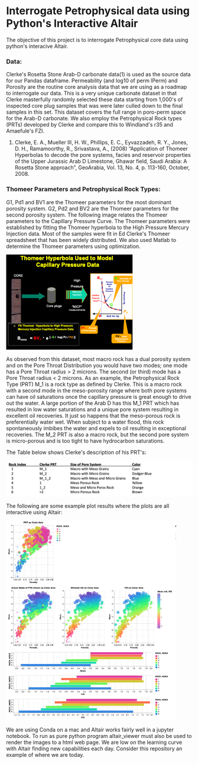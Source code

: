 # Interrogate Petrophysical data using Python's Interactive Altair
The objective of this project is to interrogate Petrophysical core data using python's interacive Altair. 

### Data:

Clerke's Rosetta Stone Arab-D carbonate data(1) is used as the source data for our Pandas dataframe. Permeability (and log10 of perm lPerm) and Porosity are the routine core analysis data that we are using as a roadmap to interrogate our data. This is a very unique carbonate dataset in that Clerke masterfully randomly selected these data starting from 1,000's of inspected core plug samples that was were later culled down to the final samples in this set. This dataset covers the full range in poro-perm space for the Arab-D carbonate.  We also employ the Petrophysical Rock types (PRTs) developed by Clerke and compare this to Windland's r35 and Amaefule's FZI. 



1) Clerke, E. A., Mueller III, H. W., Phillips, E. C., Eyvazzadeh, R. Y., Jones, D. H., Ramamoorthy, R., Srivastava, A., (2008) “Application of Thomeer Hyperbolas to decode the pore systems, facies and reservoir properties of the Upper Jurassic Arab D Limestone, Ghawar field, Saudi Arabia: A Rosetta Stone approach”, GeoArabia, Vol. 13, No. 4, p. 113-160, October, 2008. 

### Thomeer Parameters and Petrophysical Rock Types:

G1, Pd1 and BV1 are the Thomeer parameters for the most dominant porosity system. G2, Pd2 and BV2 are the Thomeer parameters for the second porosity system. The following image relates the Thomeer parameters to the Capillary Pressure Curve. The Thomeer parameters were established by fitting the Thomeer hyperbola to the High Pressure Mercury Injection data. Most of the samples were fit in Ed Clerke's Thomeer spreadsheet that has been widely distributed. We also used Matlab to determine the Thomeer parameters using optimization. 

![thomeer.png](thomeer.png)

As observed from this dataset, most macro rock has a dual porosity system and on the Pore Throat Distribution you would have two modes; one mode has a Pore Throat radius > 2 microns. The second (or third) mode has a Pore Throat radius < 2 microns. As an example, the Petrophysical Rock Type (PRT) M_1 is a rock type as defined by Clerke. This is a macro rock with a second mode in the meso-porosity range where both pore systems can have oil saturations once the capillary pressure is great enough to drive out the water. A large portion of the Arab D has this M_1 PRT which has resulted in low water saturations and a unique pore system resulting in excellent oil recoveries. It just so happens that the meso-porous rock is preferentially water wet. When subject to a water flood, this rock spontaneously imbibes the water and expels to oil resulting in exceptional recoveries. The M_2 PRT is also a macro rock, but the second pore system is micro-porous and is too tight to have hydrocarbon saturations. 

The Table below shows Clerke's description of his PRT's:  


![Rock-Types.png](Rock-Types.png)

The following are some example plot results where the plots are all interactive using Altair:

![Rosetta_altair.png](Rosetta_altair.png)


We are using Conda on a mac and Altair works fairly well in a jupyter notebook. To run as pure python program altair_viewer must also be used to render the images to a html web page. We are low on the learning curve with Altair finding new capabilities each day. Consider this repository an example of where we are today. 

